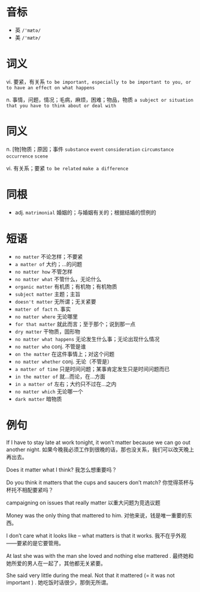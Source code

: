 # 音标

- 英 `/'mætə/`
- 美 `/'mætɚ/`

# 词义

vi. 要紧，有关系
`to be important, especially to be important to you, or to have an effect on what happens`

n. 事情，问题，情况；毛病，麻烦，困难；物品，物质
`a subject or situation that you have to think about or deal with`

# 同义

n. [物]物质；原因；事件
`substance` `event` `consideration` `circumstance` `occurrence` `scene`

vi. 有关系；要紧
`to be related` `make a difference`

# 同根

- adj. `matrimonial` 婚姻的；与婚姻有关的；根据结婚的惯例的

# 短语

- `no matter` 不论怎样；不要紧
- `a matter of` 大约；…的问题
- `no matter how` 不管怎样
- `no matter what` 不管什么，无论什么
- `organic matter` 有机质；有机物；有机物质
- `subject matter` 主题；主旨
- `doesn't matter` 无所谓；无关紧要
- `matter of fact` n. 事实
- `no matter where` 无论哪里
- `for that matter` 就此而言；至于那个；说到那一点
- `dry matter` 干物质，固形物
- `no matter what happens` 无论发生什么事；无论出现什么情况
- `no matter who` conj. 不管是谁
- `on the matter` 在这件事情上；对这个问题
- `no matter whether` conj. 无论（不管是）
- `a matter of time` 只是时间问题；某事肯定发生只是时间问题而已
- `in the matter of` 就…而论，在…方面
- `in a matter of` 左右；大约只不过在…之内
- `no matter which` 无论哪一个
- `dark matter` 暗物质

# 例句

If I have to stay late at work tonight, it won’t matter because we can go out another night.
如果今晚我必须工作到很晚的话，那也没关系，我们可以改天晚上再出去。

Does it matter what I think?
我怎么想重要吗？

Do you think it matters that the cups and saucers don’t match?
你觉得茶杯与杯托不相配要紧吗？

campaigning on issues that really matter
以重大问题为竞选议题

Money was the only thing that mattered to him.
对他来说，钱是唯一重要的东西。

I don’t care what it looks like – what matters is that it works.
我不在乎外观——要紧的是它要管用。

At last she was with the man she loved and nothing else mattered .
最终她和她所爱的男人在一起了，其他都无关紧要。

She said very little during the meal. Not that it mattered (= it was not important ) .
她吃饭时话很少，那倒无所谓。


